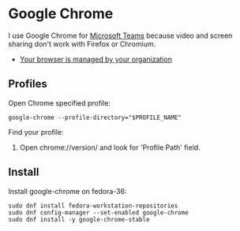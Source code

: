 # Google Chrome

I use Google Chrome for [Microsoft Teams](../../../saas/msteams.md) because video and screen sharing don't work with Firefox or Chromium.

- [Your browser is managed by your organization](Your%20browser%20is%20managed%20by%20your%20organization.md)

## Profiles


Open Chrome specified profile: 

```shell
google-chrome --profile-directory="$PROFILE_NAME"
```

Find your profile: 

1. Open chrome://version/ and look for 'Profile Path' field.


## Install

Install google-chrome on fedora-36:

    sudo dnf install fedora-workstation-repositories
    sudo dnf config-manager --set-enabled google-chrome
    sudo dnf install -y google-chrome-stable

